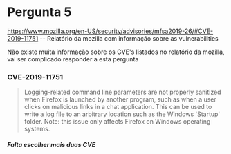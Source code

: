 # Pergunta 5

https://www.mozilla.org/en-US/security/advisories/mfsa2019-26/#CVE-2019-11751 -- Relatório da mozilla com informação sobre as vulnerabilities 

Não existe muita informação sobre os CVE's listados no relatório da mozilla, vai ser complicado responder a esta pergunta

### CVE-2019-11751

> Logging-related command line parameters are not properly sanitized when Firefox is launched by another program, such as when a user clicks on malicious links in a chat application. This can be used to write a log file to an arbitrary location such as the Windows 'Startup' folder.
Note: this issue only affects Firefox on Windows operating systems.

##### Falta escolher mais duas CVE
